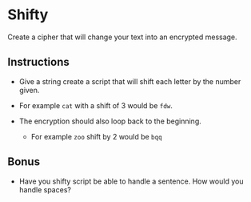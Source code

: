 # Shifty

Create a cipher that will change your text into an encrypted message.

## Instructions

* Give a string create a script that will shift each letter by the number given.

* For example `cat` with a shift of 3 would be `fdw`.

* The encryption should also loop back to the beginning.

  * For example `zoo` shift by 2 would be `bqq`


## Bonus

* Have you shifty script be able to handle a sentence. How would you handle spaces?